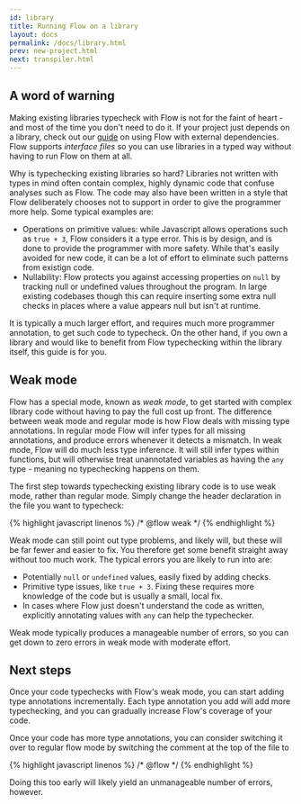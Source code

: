 ```yaml
---
id: library
title: Running Flow on a library
layout: docs
permalink: /docs/library.html
prev: new-project.html
next: transpiler.html
---
```


## A word of warning

Making existing libraries typecheck with Flow is not for the faint of heart - and most of the time you don't need to do it. If your project just depends on a library, check out our [guide](dependencies.html) on using Flow with external dependencies. Flow supports *interface files* so you can use libraries in a typed way without having to run Flow on them at all.

Why is typechecking existing libraries so hard? Libraries not written with types in mind often contain complex, highly dynamic code that confuse analyses such as Flow. The code may also have been written in a style that Flow deliberately chooses not to support in order to give the programmer more help. Some typical examples are:

* Operations on primitive values: while Javascript allows operations such as `true + 3`, Flow considers it a type error. This is by design, and is done to provide the programmer with more safety. While that's easily avoided for new code, it can be a lot of effort to eliminate such patterns from existign code.
* Nullability: Flow protects you against accessing properties on `null` by tracking null or undefined values throughout the program. In large existing codebases though this can require inserting some extra null checks in places where a value appears null but isn't at runtime.

It is typically a much larger effort, and requires much more programmer annotation, to get such code to typecheck. On the other hand, if you own a library and would like to benefit from Flow typechecking within the library itself, this guide is for you.

## Weak mode

Flow has a special mode, known as *weak mode*, to get started with complex library code without having to pay the full cost up front. The difference between weak mode and regular mode is how Flow deals with missing type annotations. In regular mode Flow will infer types for all missing annotations, and produce errors whenever it detects a mismatch. In weak mode, Flow will do much less type inference. It will still infer types within functions, but will otherwise treat unannotated variables as having the `any` type - meaning no typechecking happens on them.

The first step towards typechecking existing library code is to use weak mode, rather than regular mode. Simply change the header declaration in the file you want to typecheck:

{% highlight javascript linenos %}
/* @flow weak */
{% endhighlight %}

Weak mode can still point out type problems, and likely will, but these will be far fewer and easier to fix. You therefore get some benefit straight away without too much work. The typical errors you are likely to run into are:

* Potentially `null` or `undefined` values, easily fixed by adding checks.
* Primitive type issues, like `true + 3`. Fixing these requires more knowledge of the code but is usually a small, local fix.
* In cases where Flow just doesn't understand the code as written, explicitly annotating values with `any` can help the typechecker.

Weak mode typically produces a manageable number of errors, so you can get down to zero errors in weak mode with moderate effort.

## Next steps

Once your code typechecks with Flow's weak mode, you can start adding type annotations incrementally. Each type annotation you add will add more typechecking, and you can gradually increase Flow's coverage of your code.

Once your code has more type annotations, you can consider switching it over to regular flow mode by switching the comment at the top of the file to

{% highlight javascript linenos %}
/* @flow */
{% endhighlight %}

Doing this too early will likely yield an unmanageable number of errors, however.

